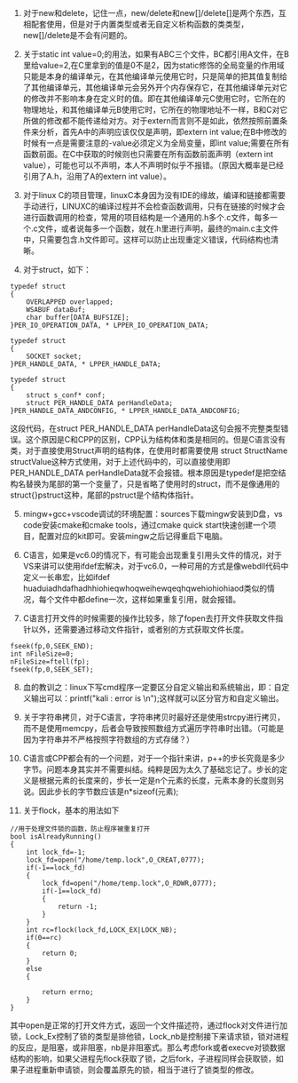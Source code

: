 1.  对于new和delete，记住一点，new/delete和new[]/delete[]是两个东西，互相配套使用，但是对于内置类型或者无自定义析构函数的类类型，new[]/delete是不会有问题的。

2. 关于static int value=0;的用法，如果有ABC三个文件，BC都引用A文件，在B里给value=2,在C里拿到的值是0不是2，因为static修饰的全局变量的作用域只能是本身的编译单元，在其他编译单元使用它时，只是简单的把其值复制给了其他编译单元，其他编译单元会另外开个内存保存它，在其他编译单元对它的修改并不影响本身在定义时的值。即在其他编译单元C使用它时，它所在的物理地址，和其他编译单元B使用它时，它所在的物理地址不一样，B和C对它所做的修改都不能传递给对方。对于extern而言则不是如此，依然按照前置条件来分析，首先A中的声明应该仅仅是声明，即extern int value;在B中修改的时候有一点是需要注意的-value必须定义为全局变量，即int value;需要在所有函数前面。在C中获取的时候则也只需要在所有函数前面声明（extern int value），可能也可以不声明，本人不声明时似乎不报错。（原因大概率是已经引用了A.h，沿用了A的extern int value）。

3.  对于linux C的项目管理，linuxC本身因为没有IDE的缘故，编译和链接都需要手动进行，LINUXC的编译过程并不会检查函数调用，只有在链接的时候才会进行函数调用的检查，常用的项目结构是一个通用的.h多个.c文件，每多一个.c文件，或者说每多一个函数，就在.h里进行声明，最终的main.c主文件中，只需要包含.h文件即可。这样可以防止出现重定义错误，代码结构也清晰。

4.  对于struct，如下：
```
typedef struct
{
	OVERLAPPED overlapped;
	WSABUF dataBuf;
	char buffer[DATA_BUFSIZE];
}PER_IO_OPERATION_DATA, * LPPER_IO_OPERATION_DATA;

typedef struct
{
	SOCKET socket;
}PER_HANDLE_DATA, * LPPER_HANDLE_DATA;

typedef struct
{
	struct s_conf* conf;
	struct PER_HANDLE_DATA perHandleData;
}PER_HANDLE_DATA_ANDCONFIG, * LPPER_HANDLE_DATA_ANDCONFIG;
```
这段代码，在struct PER_HANDLE_DATA perHandleData这句会报不完整类型错误。这个原因是C和CPP的区别，CPP认为结构体和类是相同的。但是C语言没有类，对于直接使用Struct声明的结构体，在使用时都需要使用 struct StructName structValue这种方式使用，对于上述代码中的，可以直接使用即PER_HANDLE_DATA perHandleData就不会报错。根本原因是typedef是把空结构名替换为尾部的第一个变量了，只是省略了使用时的struct，而不是像通用的struct{}pstruct这种，尾部的pstruct是个结构体指针。

5. mingw+gcc+vscode调试的环境配置：sources下载mingw安装到D盘，vs code安装cmake和cmake tools，通过cmake quick start快速创建一个项目，配置对应的kit即可。安装mingw之后记得重启下电脑。

6. C语言，如果是vc6.0的情况下，有可能会出现重复引用头文件的情况，对于VS来讲可以使用ifdef宏解决，对于vc6.0，一种可用的方式是像webdll代码中定义一长串宏，比如ifdef huaduiadhdafhadhhiohieqwhoqweihewqeqhqwehiohiohiaod类似的情况，每个文件中都define一次，这样如果重复引用，就会报错。

7. C语言打开文件的时候需要的操作比较多，除了fopen去打开文件获取文件指针以外，还需要通过移动文件指针，或者别的方式获取文件长度。
```
fseek(fp,0,SEEK_END);
int nFileSize=0;
nFileSize=ftell(fp);
fseek(fp,0,SEEK_SET);
```

8. 血的教训之：linux下写cmd程序一定要区分自定义输出和系统输出，即：自定义输出可以：printf("kali : error is \n");这样就可以区分官方和自定义输出。

9. 关于字符串拷贝，对于C语言，字符串拷贝时最好还是使用strcpy进行拷贝，而不是使用memcpy，后者会导致按照数组方式遍历字符串时出错。（可能是因为字符串并不严格按照字符数组的方式存储？）

10. C语言或CPP都会有的一个问题，对于一个指针来讲，p++的步长究竟是多少字节。问题本身其实并不需要纠结。纯粹是因为太久了基础忘记了。步长的定义是根据元素的长度来的，步长一定是n个元素的长度，元素本身的长度则另说。因此步长的字节数应该是n*sizeof(元素);

11. 关于flock，基本的用法如下
```
//用于处理文件锁的函数，防止程序被重复打开
bool isAlreadyRunning()
{
	int lock_fd=-1;
	lock_fd=open("/home/temp.lock",O_CREAT,0777);
	if(-1==lock_fd)
	{
		lock_fd=open("/home/temp.lock",O_RDWR,0777);
		if(-1==lock_fd)
		{
			return -1;
		}
	}
	int rc=flock(lock_fd,LOCK_EX|LOCK_NB);
	if(0==rc)
	{
		return 0;
	}
	else
	{
		
		return errno;
	}
}
```
其中open是正常的打开文件方式，返回一个文件描述符，通过flock对文件进行加锁，Lock_Ex控制了锁的类型是排他锁，Lock_nb是控制接下来请求锁，锁对进程的反应，是阻塞，或非阻塞，nb是非阻塞式。那么考虑fork或者execve对锁数据结构的影响，如果父进程先flock获取了锁，之后fork，子进程同样会获取锁，如果子进程重新申请锁，则会覆盖原先的锁，相当于进行了锁类型的修改。
